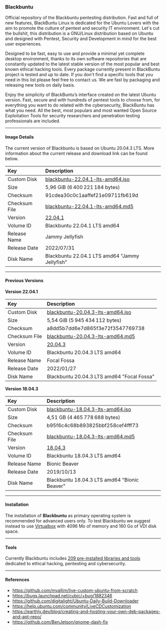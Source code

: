 ### Blackbuntu

Official repository of the Blackbuntu pentesting distribution. Fast and full of new features, BlackBuntu Linux is dedicated for the Ubuntu Lovers with the aim to promote the culture of pentest and security IT environment. Let's cut the bullshit, this distribution is a GNU/Linux distribution based on Ubuntu and designed with Pentest, Security and Development in mind for the best user experiences.

Designed to be fast, easy to use and provide a minimal yet complete desktop environment, thanks to its own software repositories that are constantly updated to the latest stable version of the most popular and best known ethical hacking tools. Every package currently present in BlackBuntu project is tested and up to date. If you don't find a specific tools that you need in this list please feel free to contact us. We are fast by packaging and releasing new tools on daily basis.

Enjoy the simplicity of BlackBuntu’s interface created on the latest Ubuntu version. Fast, secure and with hundreds of pentest tools to choose from, for everything you want to do related with the cybersecurity, BlackBuntu has what you need. All the best, most populars and most wanted Open Source Exploitation Tools for security researchers and penetration testing professionals are included.

* * *

#### Image Details

The current version of Blackbuntu is based on Ubuntu 20.04.3 LTS. More information about the current release and download link can be found below.

| Key | Description |
| :--- | :--- |
| Custom Disk | [blackbuntu-22.04.1-lts-amd64.iso](https://download.blackbuntu.org/22.04.1/blackbuntu-22.04.1-lts-amd64.iso) |
| Size | 5,96 GiB (6 400 221 184 bytes) |
| Checksum | 91cdea30c0c1aaffef21e09711fb619d |
| Checksum File | [blackbuntu-22.04.1-lts-amd64.md5](https://download.blackbuntu.org/22.04.1/blackbuntu-22.04.1-lts-amd64.md5) |
| Version | [22.04.1](https://blackbuntu.org/releases/?ver=22.04.1) |
| Volume ID | Blackbuntu 22.04.1 LTS amd64 | |
| Release Name | Jammy Jellyfish |
| Release Date | 2022/07/31 |
| Disk Name | Blackbuntu 22.04.1 LTS amd64 "Jammy Jellyfish" |

* * *

#### Previous Versions

**Version 22.04.1**

| Key | Description |
| :--- | :--- |
| Custom Disk | [blackbuntu-20.04.3-lts-amd64.iso](https://download.blackbuntu.org/20.04.3/blackbuntu-20.04.3-lts-amd64.iso) |
| Size | 5,54 GiB (5 945 434 112 bytes) |
| Checksum | a8dd5b7dd6e7d865f3e72f3547769738 |
| Checksum File | [blackbuntu-20.04.3-lts-amd64.md5](https://download.blackbuntu.org/20.04.3/blackbuntu-20.04.3-lts-amd64.md5) |
| Version | [20.04.3](https://blackbuntu.org/releases/?ver=20.04.3) |
| Volume ID | Blackbuntu 20.04.3 LTS amd64 | |
| Release Name | Focal Fossa |
| Release Date | 2022/01/27 |
| Disk Name | Blackbuntu 20.04.3 LTS amd64 "Focal Fossa" |

**Version 18.04.3**

| Key | Description |
| :--- | :--- |
| Custom Disk | [blackbuntu-18.04.3-lts-amd64.iso](https://download.blackbuntu.org/18.04.3/blackbuntu-18.04.3-lts-amd64.iso) |
| Size | 4,51 GB (4 465 778 688 bytes) |
| Checksum | b95f6c4c68b893825bbf258cef4fff73 |
| Checksum File | [blackbuntu-18.04.3-lts-amd64.md5](https://download.blackbuntu.org/18.04.3/blackbuntu-18.04.3-lts-amd64.md5) |
| Version | [18.04.3](https://blackbuntu.org/releases/?ver=18.04.3) |
| Volume ID | Blackbuntu 18.04.3 LTS amd64 | |
| Release Name | Bionic Beaver |
| Release Date | 2019/10/13 |
| Disk Name | Blackbuntu 18.04.3 LTS amd64 "Bionic Beaver" |

* * *

#### Installation

The installation of **Blackbuntu** as primary operating system is recommended for advanced users only. To test Blackbuntu we suggest instead to use [Virtualbox](https://www.virtualbox.org/) with 4096 Mo of memory and 160 Go of VDI disk space.

* * *

#### Tools

Currently Blackbuntu includes [209 pre-installed libraries and tools](https://github.com/neoslab/blackbuntu/blob/main/TOOLS.md) dedicated to ethical hacking, pentesting and cybersecurity.

* * *

#### References

- https://github.com/mvallim/live-custom-ubuntu-from-scratch
- https://bugs.launchpad.net/cubic/+bug/1882346
- https://github.com/digitalight/Ubuntu-Daily-Build-Downloader
- https://help.ubuntu.com/community/LiveCDCustomization
- https://earthly.dev/blog/creating-and-hosting-your-own-deb-packages-and-apt-repo/
- https://github.com/BenJetson/gnome-dash-fix
